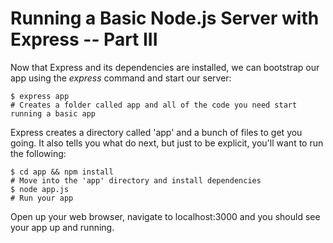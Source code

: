 Running a Basic Node.js Server with Express -- Part III
=======================================================
Now that Express and its dependencies are installed, we can bootstrap our app using the *express* command and start our server:

    $ express app
    # Creates a folder called app and all of the code you need start running a basic app
    
Express creates a directory called 'app' and a bunch of files to get you going. It also tells you what do next, but just to be explicit, you'll want to run the following:

    $ cd app && npm install
    # Move into the 'app' directory and install dependencies
    $ node app.js
    # Run your app

Open up your web browser, navigate to localhost:3000 and you should see your app up and running.
